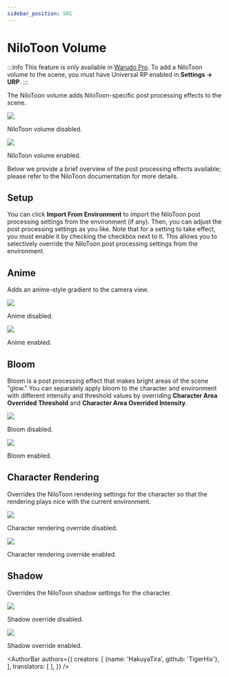```yaml
---
sidebar_position: 501
---
```


# NiloToon Volume

:::info
This feature is only available in [Warudo Pro](../pro). To add a NiloToon volume to the scene, you must have Universal RP enabled in **Settings → URP**.
:::

The NiloToon volume adds NiloToon-specific post processing effects to the scene.

<div style={{display: 'flex', justifyContent: 'space-between', gap: '1rem'}}>
<div>
<img src="/doc-img/en-nilotoon-off.png"  />
<p class="img-desc">NiloToon volume disabled.</p>
</div>
<div>
<img src="/doc-img/en-nilotoon-on.png"  />
<p class="img-desc">NiloToon volume enabled.</p>
</div>
</div>

Below we provide a brief overview of the post processing effects available; please refer to the NiloToon documentation for more details.

## Setup

You can click **Import From Environment** to import the NiloToon post processing settings from the environment (if any). Then, you can adjust the post processing settings as you like. Note that for a setting to take effect, you must enable it by checking the checkbox next to it. This allows you to selectively override the NiloToon post processing settings from the environment.

## Anime

Adds an anime-style gradient to the camera view.

<div style={{display: 'flex', justifyContent: 'space-between', gap: '1rem'}}>
<div>
<img src="/doc-img/en-nilotoon-off.png"  />
<p class="img-desc">Anime disabled.</p>
</div>
<div>
<img src="/doc-img/en-nilotoon-anime.png"  />
<p class="img-desc">Anime enabled.</p>
</div>
</div>

## Bloom

Bloom is a post processing effect that makes bright areas of the scene "glow." You can separately apply bloom to the character and environment with different intensity and threshold values by overriding **Character Area Overrided Threshold** and **Character Area Overrided Intensity**.

<div style={{display: 'flex', justifyContent: 'space-between', gap: '1rem'}}>
<div>
<img src="/doc-img/en-nilotoon-off.png"  />
<p class="img-desc">Bloom disabled.</p>
</div>
<div>
<img src="/doc-img/en-nilotoon-bloom.png"  />
<p class="img-desc">Bloom enabled.</p>
</div>
</div>

## Character Rendering

Overrides the NiloToon rendering settings for the character so that the rendering plays nice with the current environment.

<div style={{display: 'flex', justifyContent: 'space-between', gap: '1rem'}}>
<div>
<img src="/doc-img/en-nilotoon-off.png"  />
<p class="img-desc">Character rendering override disabled.</p>
</div>
<div>
<img src="/doc-img/en-nilotoon-character.png"  />
<p class="img-desc">Character rendering override enabled.</p>
</div>
</div>

## Shadow

Overrides the NiloToon shadow settings for the character.

<div style={{display: 'flex', justifyContent: 'space-between', gap: '1rem'}}>
<div>
<img src="/doc-img/en-nilotoon-off.png"  />
<p class="img-desc">Shadow override disabled.</p>
</div>
<div>
<img src="/doc-img/en-nilotoon-shadow.png"  />
<p class="img-desc">Shadow override enabled.</p>
</div>
</div>

<AuthorBar authors={{
  creators: [
    {name: 'HakuyaTira', github: 'TigerHix'},
  ],
  translators: [
  ],
}} />
